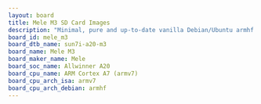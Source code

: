 ```yaml
---
layout: board
title: Mele M3 SD Card Images
description: "Minimal, pure and up-to-date vanilla Debian/Ubuntu armhf SD card images for Mele M3 by Mele, SoC: Allwinner A20, CPU ISA: armv7"
board_id: mele_m3
board_dtb_name: sun7i-a20-m3
board_name: Mele M3
board_maker_name: Mele
board_soc_name: Allwinner A20
board_cpu_name: ARM Cortex A7 (armv7)
board_cpu_arch_isa: armv7
board_cpu_arch_debian: armhf
---
```

